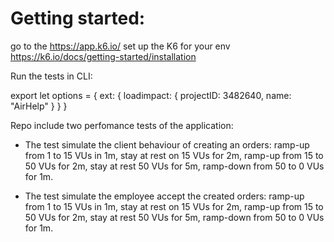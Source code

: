 # Getting started:

go to the https://app.k6.io/
set up the K6 for your env https://k6.io/docs/getting-started/installation

Run the tests in CLI:

export let options = {
  ext: {
    loadimpact: {
      projectID: 3482640,
      name: "AirHelp"
    }
  }
}


Repo include two perfomance tests of the application: 

  * The test simulate the client behaviour of creating an orders: 
  ramp-up from 1 to 15 VUs in 1m, 
  stay at rest on 15 VUs for 2m,
  ramp-up from 15 to 50 VUs  for 2m,
  stay at rest 50 VUs for 5m,
  ramp-down from 50 to 0 VUs for 1m.

  * The test simulate the employee accept the created orders:
  ramp-up from 1 to 15 VUs in 1m, 
  stay at rest on 15 VUs for 2m,
  ramp-up from 15 to 50 VUs  for 2m,
  stay at rest 50 VUs for 5m,
  ramp-down from 50 to 0 VUs for 1m.
    
